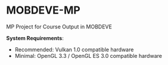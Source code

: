 # MOBDEVE-MP
MP Project for Course Output in MOBDEVE  

**System Requirements**:
- Recommended: Vulkan 1.0 compatible hardware
- Minimal: OpenGL 3.3 / OpenGL ES 3.0 compatible hardware
